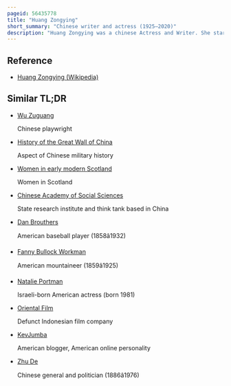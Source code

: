 ```yaml
---
pageid: 56435778
title: "Huang Zongying"
short_summary: "Chinese writer and actress (1925–2020)"
description: "Huang Zongying was a chinese Actress and Writer. She starred in many black-and-white Films such as Rhapsody of Happiness, Crows and Sparrows, Women Side by Side, and the Life of Wu Xun, all co-starring her third Husband Zhao Dan."
---
```


## Reference

- [Huang Zongying (Wikipedia)](https://en.wikipedia.org/?curid=56435778)

## Similar TL;DR

- [Wu Zuguang](/tldr/en/wu-zuguang)

  Chinese playwright

- [History of the Great Wall of China](/tldr/en/history-of-the-great-wall-of-china)

  Aspect of Chinese military history

- [Women in early modern Scotland](/tldr/en/women-in-early-modern-scotland)

  Women in Scotland

- [Chinese Academy of Social Sciences](/tldr/en/chinese-academy-of-social-sciences)

  State research institute and think tank based in China

- [Dan Brouthers](/tldr/en/dan-brouthers)

  American baseball player (1858â1932)

- [Fanny Bullock Workman](/tldr/en/fanny-bullock-workman)

  American mountaineer (1859â1925)

- [Natalie Portman](/tldr/en/natalie-portman)

  Israeli-born American actress (born 1981)

- [Oriental Film](/tldr/en/oriental-film)

  Defunct Indonesian film company

- [KevJumba](/tldr/en/kevjumba)

  American blogger, American online personality

- [Zhu De](/tldr/en/zhu-de)

  Chinese general and politician (1886â1976)
